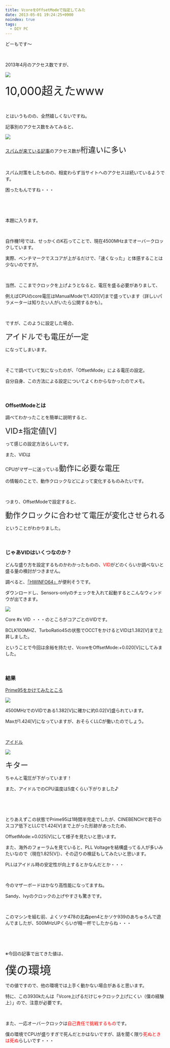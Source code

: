 ```yaml
---
title: VcoreをOffsetModeで指定してみた
date: 2013-05-01 19:24:25+0900
noindex: true
tags:
  - DIY PC
---
```

<p>どーもです～</p>
<p>&nbsp;</p>
<p>2013年4月のアクセス数ですが、</p>
<p><img src="https://lh3.googleusercontent.com/-3KVTZdreAsw/UYDlF8-v52I/AAAAAAAAB_w/yDVPKn-nnig/s640/201304.png" /></p>
<p><span style="font-size:36px;">10,000超えたwww</span></p>
<p>&nbsp;</p>
<p>とはいうものの、全然嬉しくないですね。</p>
<p>記事別のアクセス数をみてみると、</p>
<p><img src="https://lh4.googleusercontent.com/-JwpAAe1U0S4/UYDlcMPP2qI/AAAAAAAACAA/jFicZibNMNo/s640/content.png" /></p>
<p><a href="http://tosainu.wktk.so/view/266">スパムが来ている記事</a>のアクセス数が<span style="font-size:24px;">桁違いに多い</span></p>
<p>&nbsp;</p>
<p>スパム対策をしたものの、相変わらず当サイトへのアクセスは続いているようです。</p>
<p>困ったもんですね・・・</p>
<p>&nbsp;</p>
<p>&nbsp;</p>
<p>本題に入ります。</p>
<p>&nbsp;</p>
<p>自作機1号では、せっかくのK石ってことで、現在4500MHzまでオーバークロックしています。</p>
<p>実際、ベンチマークでスコアが上がるだけで、「速くなった」と体感することは少ないのですが。</p>
<p>&nbsp;</p>
<p>当然、ここまでクロックを上げようとなると、電圧を盛る必要がありまして、</p>
<p>例えばCPUのcore電圧はManualModeで1.420[V]まで盛っています（詳しいパラメーターは知りたい人がいたら公開するかも）。</p>
<p>&nbsp;</p>
<p>ですが、このように設定した場合、</p>
<p><span style="font-size:24px;">アイドルでも電圧が一定</span></p>
<p>になってしまいます。</p>
<p>&nbsp;</p>
<p>そこで調べていて気になったのが、「OffsetMode」による電圧の設定。</p>
<p>自分自身、この方法による設定についてよくわからなかったのでメモ。</p>
<p>&nbsp;</p>
<h3>OffsetModeとは</h3>
<p>調べてわかったことを簡単に説明すると、</p>
<p><span style="font-size:24px;">VID±指定値[V]</span></p>
<p>って感じの設定方法らしいです。</p>
<p>また、VIDは</p>
<p>CPUがマザーに送っている<span style="font-size:24px;">動作に必要な電圧</span></p>
<p>の情報のことで、動作クロックなどによって変化するものみたいです。</p>
<p>&nbsp;</p>
<p>つまり、OffsetModeで設定すると、</p>
<p><span style="font-size:24px;">動作クロックに合わせて電圧が変化させられる</span></p>
<p>ということがわかりました。</p>
<p>&nbsp;</p>
<h3>じゃあVIDはいくつなのか？</h3>
<p>どんな盛り方を設定するものかわかったものの、<span style="color:red;">VID</span>がどのくらいか調べないと盛る量の検討がつきません。</p>
<p>調べると、<a href="http://www.hwinfo.com/download64.html">「HWINFO64」</a>が便利そうです。</p>
<p>ダウンロードし、Sensors-onlyのチェックを入れて起動するとこんなウィンドウが出てきます。</p>
<p><img src="https://lh3.googleusercontent.com/-ek8rXrXmfmI/UYDlGJF-0BI/AAAAAAAAB_0/s6IrGbHaNfA/s640/hwinfo64.png" /></p>
<p>Core #x VID ・・・のところがコアごとのVIDです。</p>
<p>BCLK100MHZ、TurboRatio45の状態でOCCTをかけるとVIDは1.382[V]まで上昇しました。</p>
<p>ということで今回は余裕を持たせ、VcoreをOffsetMode:+0.020[V]にしてみました。</p>
<p>&nbsp;</p>
<h3>結果</h3>
<p><u>Prime95をかけてみたところ</u></p>
<p><img src="https://lh6.googleusercontent.com/-1MeUWNSrcCA/UYDynBslRdI/AAAAAAAACAQ/6UjmydXxtAs/s640/full.png" /></p>
<p>4500MHzでのVIDである1.382[V]に確かに約0.02[V]盛られています。</p>
<p>Maxが1.424[V]になっていますが、おそらくLLCが働いたのでしょう。</p>
<p>&nbsp;</p>
<p><u>アイドル</u></p>
<p><img src="https://lh6.googleusercontent.com/-81aFihsGa7I/UYDyna7I81I/AAAAAAAACAU/Kd711y6vgYo/s640/idle.png" /></p>
<p><span style="font-size:24px;">キター</span></p>
<p>ちゃんと電圧が下がっています！</p>
<p>また、アイドルでのCPU温度は5度くらい下がりました♪</p>
<p>&nbsp;</p>
<p>&nbsp;</p>
<p>とりあえずこの状態でPrime95は1時間半完走でしたが、CINEBENCHで若干のスコア低下とLLCで1.424[V]まで上がった形跡があったため、</p>
<p>OffsetMode:+0.025[V]にして様子を見たいと思います。</p>
<p>また、海外のフォーラムを見ていると、PLL Voltageを結構盛ってる人が多いみたいなので（現在1.825[V]）、その辺りの検証もしてみたいと思います。</p>
<p>PLLはアイドル時の安定性が向上するとかなんだとか・・・</p>
<p>&nbsp;</p>
<p>今のマザーボードはかなり高性能になってますね。</p>
<p>Sandy、Ivyのクロックの上げやすさも驚きです。</p>
<p>&nbsp;</p>
<p>このマシンを組む前、よくソケ478の北森pen4とかソケ939のあちゅろんで遊んでましたが、500MHzUPくらいが精一杯でしたからね・・・</p>
<p>&nbsp;</p>
<p>&nbsp;</p>
<p>※今回の記事で出てきた値は、</p>
<p><span style="font-size:36px;">僕の環境</span></p>
<p>での値ですので、他の環境では上手く動かない場合があると思います。</p>
<p>特に、この3930kたんは「Vcore上げるだけじゃクロック上げにくい（僕の経験上）」ので、注意が必要です。</p>
<p>&nbsp;</p>
<p>また、一応オーバークロックは<span style="color:red;">自己責任で挑戦するもの</span>です。</p>
<p>僕の環境でCPUが盛りすぎで死んだとかはないですが、話を聞く限り<span style="color:red;">死ぬときは死ぬ</span>らしいです・・・</p>
